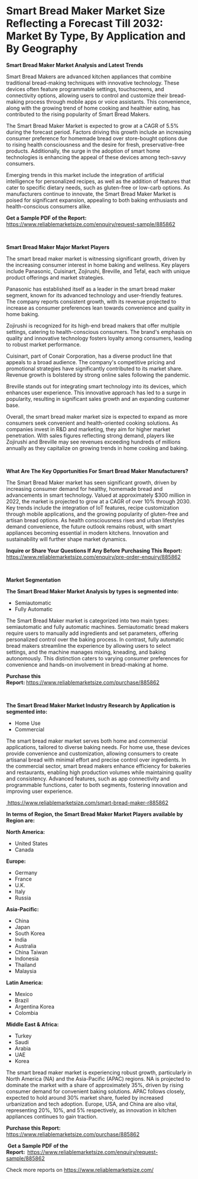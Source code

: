 <p><h1>Smart Bread Maker Market Size Reflecting a Forecast Till 2032: Market By Type, By Application and By Geography</h1></p><p><strong>Smart Bread Maker Market Analysis and Latest Trends</strong></p>
<p><p>Smart Bread Makers are advanced kitchen appliances that combine traditional bread-making techniques with innovative technology. These devices often feature programmable settings, touchscreens, and connectivity options, allowing users to control and customize their bread-making process through mobile apps or voice assistants. This convenience, along with the growing trend of home cooking and healthier eating, has contributed to the rising popularity of Smart Bread Makers.</p><p>The Smart Bread Maker Market is expected to grow at a CAGR of 5.5% during the forecast period. Factors driving this growth include an increasing consumer preference for homemade bread over store-bought options due to rising health consciousness and the desire for fresh, preservative-free products. Additionally, the surge in the adoption of smart home technologies is enhancing the appeal of these devices among tech-savvy consumers.</p><p>Emerging trends in this market include the integration of artificial intelligence for personalized recipes, as well as the addition of features that cater to specific dietary needs, such as gluten-free or low-carb options. As manufacturers continue to innovate, the Smart Bread Maker Market is poised for significant expansion, appealing to both baking enthusiasts and health-conscious consumers alike.</p></p>
<p><strong>Get a Sample PDF of the Report:&nbsp;</strong> <a href="https://www.reliablemarketsize.com/enquiry/request-sample/885862?utm_campaign=3563&utm_medium=2&utm_source=Github&utm_content=ia&utm_term=05042025&utm_id=smart-bread-maker">https://www.reliablemarketsize.com/enquiry/request-sample/885862</a></p>
<p>&nbsp;</p>
<p><strong>Smart Bread Maker Major Market Players</strong></p>
<p><p>The smart bread maker market is witnessing significant growth, driven by the increasing consumer interest in home baking and wellness. Key players include Panasonic, Cuisinart, Zojirushi, Breville, and Tefal, each with unique product offerings and market strategies.</p><p>Panasonic has established itself as a leader in the smart bread maker segment, known for its advanced technology and user-friendly features. The company reports consistent growth, with its revenue projected to increase as consumer preferences lean towards convenience and quality in home baking.</p><p>Zojirushi is recognized for its high-end bread makers that offer multiple settings, catering to health-conscious consumers. The brand's emphasis on quality and innovative technology fosters loyalty among consumers, leading to robust market performance.</p><p>Cuisinart, part of Conair Corporation, has a diverse product line that appeals to a broad audience. The company's competitive pricing and promotional strategies have significantly contributed to its market share. Revenue growth is bolstered by strong online sales following the pandemic.</p><p>Breville stands out for integrating smart technology into its devices, which enhances user experience. This innovative approach has led to a surge in popularity, resulting in significant sales growth and an expanding customer base.</p><p>Overall, the smart bread maker market size is expected to expand as more consumers seek convenient and health-oriented cooking solutions. As companies invest in R&D and marketing, they aim for higher market penetration. With sales figures reflecting strong demand, players like Zojirushi and Breville may see revenues exceeding hundreds of millions annually as they capitalize on growing trends in home cooking and baking.</p></p>
<p>&nbsp;</p>
<p><strong>What Are The Key Opportunities For Smart Bread Maker Manufacturers?</strong></p>
<p><p>The Smart Bread Maker market has seen significant growth, driven by increasing consumer demand for healthy, homemade bread and advancements in smart technology. Valued at approximately $300 million in 2022, the market is projected to grow at a CAGR of over 10% through 2030. Key trends include the integration of IoT features, recipe customization through mobile applications, and the growing popularity of gluten-free and artisan bread options. As health consciousness rises and urban lifestyles demand convenience, the future outlook remains robust, with smart appliances becoming essential in modern kitchens. Innovation and sustainability will further shape market dynamics.</p></p>
<p><strong>Inquire or Share Your Questions If Any Before Purchasing This Report:</strong> <a href="https://www.reliablemarketsize.com/enquiry/pre-order-enquiry/885862?utm_campaign=3563&utm_medium=2&utm_source=Github&utm_content=ia&utm_term=05042025&utm_id=smart-bread-maker">https://www.reliablemarketsize.com/enquiry/pre-order-enquiry/885862</a></p>
<p>&nbsp;</p>
<p><strong>Market Segmentation</strong></p>
<p><strong>The Smart Bread Maker Market Analysis by types is segmented into:</strong></p>
<p><ul><li>Semiautomatic</li><li>Fully Automatic</li></ul></p>
<p><p>The Smart Bread Maker market is categorized into two main types: semiautomatic and fully automatic machines. Semiautomatic bread makers require users to manually add ingredients and set parameters, offering personalized control over the baking process. In contrast, fully automatic bread makers streamline the experience by allowing users to select settings, and the machine manages mixing, kneading, and baking autonomously. This distinction caters to varying consumer preferences for convenience and hands-on involvement in bread-making at home.</p></p>
<p><strong>Purchase this Report:&nbsp;</strong><a href="https://www.reliablemarketsize.com/purchase/885862?utm_campaign=3563&utm_medium=2&utm_source=Github&utm_content=ia&utm_term=05042025&utm_id=smart-bread-maker">https://www.reliablemarketsize.com/purchase/885862</a></p>
<p>&nbsp;</p>
<p><strong>The Smart Bread Maker Market Industry Research by Application is segmented into:</strong></p>
<p><ul><li>Home Use</li><li>Commercial</li></ul></p>
<p><p>The smart bread maker market serves both home and commercial applications, tailored to diverse baking needs. For home use, these devices provide convenience and customization, allowing consumers to create artisanal bread with minimal effort and precise control over ingredients. In the commercial sector, smart bread makers enhance efficiency for bakeries and restaurants, enabling high production volumes while maintaining quality and consistency. Advanced features, such as app connectivity and programmable functions, cater to both segments, fostering innovation and improving user experience.</p></p>
<p><a href="https://www.reliablemarketsize.com/smart-bread-maker-r885862?utm_campaign=3563&utm_medium=2&utm_source=Github&utm_content=ia&utm_term=05042025&utm_id=smart-bread-maker">&nbsp;https://www.reliablemarketsize.com/smart-bread-maker-r885862</a></p>
<p><strong>In terms of Region, the Smart Bread Maker Market Players available by Region are:</strong></p>
<p>
    <p> <strong> North America: </strong>
        <ul>
            <li>United States</li>
            <li>Canada</li>
        </ul>
        </p> 
    <p> <strong> Europe: </strong>
        <ul>
            <li>Germany</li>
            <li>France</li>
            <li>U.K.</li>
            <li>Italy</li>
            <li>Russia</li>
        </ul>
        </p> 
    <p> <strong> Asia-Pacific: </strong>
        <ul>
            <li>China</li>
            <li>Japan</li>
            <li>South Korea</li>
            <li>India</li>
            <li>Australia</li>
            <li>China Taiwan</li>
            <li>Indonesia</li>
            <li>Thailand</li>
            <li>Malaysia</li>
        </ul>
        </p> 
    <p> <strong> Latin America: </strong>
        <ul>
            <li>Mexico</li>
            <li>Brazil</li>
            <li>Argentina Korea</li>
            <li>Colombia</li>
        </ul>
        </p> 
    <p> <strong> Middle East & Africa: </strong>
        <ul>
            <li>Turkey</li>
            <li>Saudi</li>
            <li>Arabia</li>
            <li>UAE</li>
            <li>Korea</li>
        </ul>
    </p>
    </p>
<p><p>The smart bread maker market is experiencing robust growth, particularly in North America (NA) and the Asia-Pacific (APAC) regions. NA is projected to dominate the market with a share of approximately 35%, driven by rising consumer demand for convenient baking solutions. APAC follows closely, expected to hold around 30% market share, fueled by increased urbanization and tech adoption. Europe, USA, and China are also vital, representing 20%, 10%, and 5% respectively, as innovation in kitchen appliances continues to gain traction.</p></p>
<p><strong>Purchase this Report: </strong><a href="https://www.reliablemarketsize.com/purchase/885862?utm_campaign=3563&utm_medium=2&utm_source=Github&utm_content=ia&utm_term=05042025&utm_id=smart-bread-maker">https://www.reliablemarketsize.com/purchase/885862</a></p>
<p>&nbsp;<strong>Get a Sample PDF of the Report:&nbsp;&nbsp;</strong><a href="https://www.reliablemarketsize.com/enquiry/request-sample/885862?utm_campaign=3563&utm_medium=2&utm_source=Github&utm_content=ia&utm_term=05042025&utm_id=smart-bread-maker">https://www.reliablemarketsize.com/enquiry/request-sample/885862</a></p>
<p><strong></strong></p>
<p>Check more reports on <a href="https://www.reliablemarketsize.com/?utm_campaign=3563&utm_medium=2&utm_source=Github&utm_content=ia&utm_term=05042025&utm_id=smart-bread-maker">https://www.reliablemarketsize.com/</a></p>